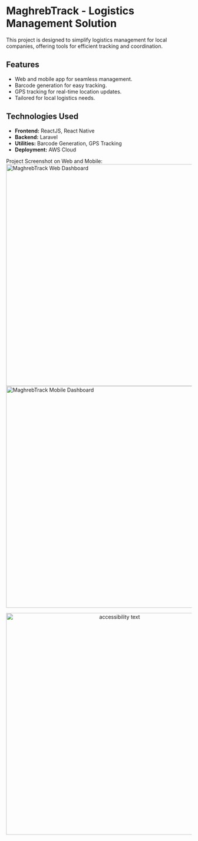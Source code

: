 # MaghrebTrack - Logistics Management Solution

This project is designed to simplify logistics management for local companies, offering tools for efficient tracking and coordination.

## Features
- Web and mobile app for seamless management.
- Barcode generation for easy tracking.
- GPS tracking for real-time location updates.
- Tailored for local logistics needs.

## Technologies Used
- **Frontend:** ReactJS, React Native
- **Backend:** Laravel
- **Utilities:** Barcode Generation, GPS Tracking
- **Deployment:** AWS Cloud

Project Screenshot on Web and Mobile:
<img src="https://imgur.com/ldtHEV1" alt="MaghrebTrack Web Dashboard" width="600">
<img src="https://imgur.com/qbsqnr6" alt="MaghrebTrack Mobile Dashboard" width="600">

<p align="center">
  <img src="https://i.imgur.com/KuPVbbt.jpg" width="600" alt="accessibility text">
</p>

